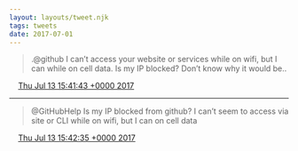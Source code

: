 ```yaml
---
layout: layouts/tweet.njk
tags: tweets
date: 2017-07-01
---
```


> \.@github I can’t access your website or services while on wifi, but I can while on cell data\. Is my IP blocked? Don’t know why it would be\.\.

<img src="../media/tweet.ico" width="12" /> [Thu Jul 13 15:41:43 +0000 2017](https://twitter.com/timwasson/status/885524649458753537)

----

> @GitHubHelp Is my IP blocked from github? I can’t seem to access via site or CLI while on wifi, but I can on cell data

<img src="../media/tweet.ico" width="12" /> [Thu Jul 13 15:42:35 +0000 2017](https://twitter.com/timwasson/status/885524869856755714)